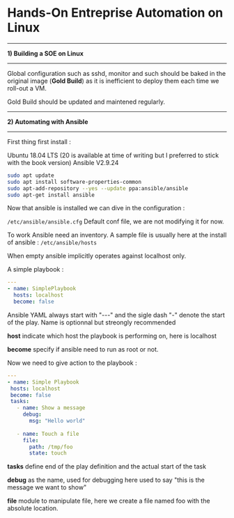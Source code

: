 # Hands-On Entreprise Automation on Linux

---

**1) Building a SOE on Linux**

---

Global configuration such as sshd, monitor and such should be baked in the original image (**Gold Build**) as it is inefficient to deploy them each time we roll-out a VM.

Gold Build should be updated and maintened regularly.

---

**2) Automating with Ansible**

---

First thing first install :

Ubuntu 18.04 LTS (20 is available at time of writing but I preferred to stick with the book version)
Ansible V2.9.24
```bash
sudo apt update  
sudo apt install software-properties-common  
sudo apt-add-repository --yes --update ppa:ansible/ansible  
sudo apt-get install ansible
```

Now that ansible is installed we can dive in the configuration :

`/etc/ansible/ansible.cfg` Default conf file, we are not modifying it for now.

To work Ansible need an inventory. A sample file is usually here at the install of ansible : `/etc/ansible/hosts`

When empty ansible implicitly operates against localhost only.

A simple playbook :

```yaml
---
- name: SimplePlaybook
  hosts: localhost
  become: false
```

Ansible YAML always start with "---" and the sigle dash "-" denote the start of the play. Name is optionnal but streongly recommended

**host** indicate which host the playbook is performing on, here is localhost

**become** specify if ansible need to run as root or not.

Now we need to give action to the playbook :

```yaml
---  
- name: Simple Playbook  
 hosts: localhost  
 become: false  
 tasks:  
   - name: Show a message  
     debug:  
       msg: "Hello world"  
  
   - name: Touch a file  
     file:  
       path: /tmp/foo  
       state: touch
```

**tasks** define end of the play definition and the actual start of the task

**debug** as the name, used for debugging here used to say "this is the message we want to show"

**file** module to manipulate file, here we create a file named foo with the absolute location.

